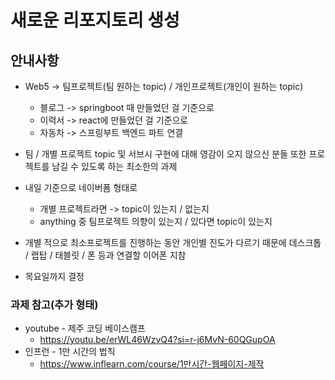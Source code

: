 # 새로운 리포지토리 생성
## 안내사항
- Web5 -> 팀프로젝트(팀 원하는 topic) / 개인프로젝트(개인이 원하는 topic)
  - 블로그 -> springboot 때 만들었던 걸 기준으로
  - 이력서 -> react에 만들었던 걸 기준으로
  - 자동차 -> 스프링부트 백엔드 파트 연결

- 팀 / 개별 프로젝트 topic 및 서브시 구현에 대해 영감이 오지 않으신 분들 또한 프로젝트를 남길 수 있도록 하는 최소한의 과제
- 내일 기준으로 네이버폼 형태로
  - 개별 프로젝트라면 -> topic이 있는지 / 없는지
  - anything 중 팀프로젝트 의향이 있는지 / 있다면 topic이 있는지
- 개별 적으로 최소프로젝트를 진행하는 동안 개인별 진도가 다르기 때문에 데스크톱 / 랩탑 / 태블릿 / 폰 등과 연결할 이어폰 지참
- 목요일까지 결정


### 과제 참고(추가 형태)
- youtube - 제주 코딩 베이스캠프
  - https://youtu.be/erWL46WzvQ4?si=r-j6MvN-60QGupOA
- 인프런 - 1만 시간의 법칙
  - https://www.inflearn.com/course/1만시간-웹페이지-제작

